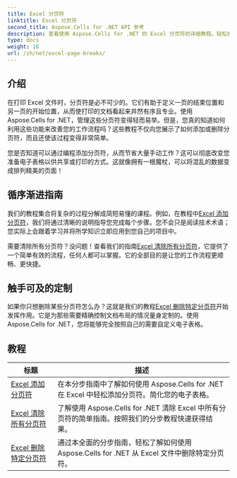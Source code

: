 ```yaml
---
title: Excel 分页符
linktitle: Excel 分页符
second_title: Aspose.Cells for .NET API 参考
description: 查看使用 Aspose.Cells for .NET 的 Excel 分页符的详细教程。轻松改善 Excel 工作簿的布局。
type: docs
weight: 16
url: /zh/net/excel-page-breaks/
---
```

## 介绍

在打印 Excel 文件时，分页符是必不可少的。它们有助于定义一页的结束位置和另一页的开始位置，从而使打印的文档看起来井然有序且专业。使用 Aspose.Cells for .NET，管理这些分页符变得轻而易举。但是，您真的知道如何利用这些功能来改善您的工作流程吗？这些教程不仅向您展示了如何添加或删除分页符，而且还使该过程变得非常简单。

您是否知道可以通过编程添加分页符，从而节省大量手动工作？这可以彻底改变您准备电子表格以供共享或打印的方式。这就像拥有一根魔杖，可以将混乱的数据变成排列精美的页面！

## 循序渐进指南
我们的教程集合将复杂的过程分解成简短易懂的课程。例如，在教程中[Excel 添加分页符](./excel-add-page-breaks/)，我们将通过清晰的说明指导您完成每个步骤。您不会只是阅读技术术语；您实际上会跟着学习并将所学知识立即应用到您自己的项目中。 

需要清除所有分页符？没问题！查看我们的指南[Excel 清除所有分页符](./excel-clear-all-page-breaks/)，它提供了一个简单有效的流程，任何人都可以掌握。它的全部目的是让您的工作流程更顺畅、更快捷。

## 触手可及的定制
如果你只想删除某些分页符怎么办？这就是我们的教程[Excel 删除特定分页符](./excel-remove-specific-page-break/)开始发挥作用。它是为那些需要精确控制文档布局的情况量身定制的。使用 Aspose.Cells for .NET，您将能够完全按照自己的需要自定义电子表格。 

## 教程 
| 标题 | 描述 |
| --- | --- |
| [Excel 添加分页符](./excel-add-page-breaks/) | 在本分步指南中了解如何使用 Aspose.Cells for .NET 在 Excel 中轻松添加分页符。简化您的电子表格。 |  
| [Excel 清除所有分页符](./excel-clear-all-page-breaks/) | 了解使用 Aspose.Cells for .NET 清除 Excel 中所有分页符的简单指南。按照我们的分步教程快速获得结果。 |  
| [Excel 删除特定分页符](./excel-remove-specific-page-break/) | 通过本全面的分步指南，轻松了解如何使用 Aspose.Cells for .NET 从 Excel 文件中删除特定分页符。 |  